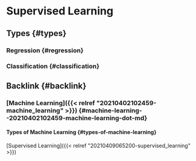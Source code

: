 # Supervised Learning


## Types {#types}


### Regression {#regression}


### Classification {#classification}


## Backlink {#backlink}


### [Machine Learning]({{< relref "20210402102459-machine_learning" >}}) {#machine-learning--20210402102459-machine-learning-dot-md}


#### Types of Machine Learning {#types-of-machine-learning}

[Supervised Learning]({{< relref "20210409065200-supervised_learning" >}})

